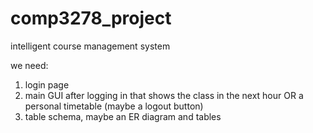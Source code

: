 # comp3278_project
intelligent course management system

we need:
1. login page
2. main GUI after logging in that shows the class in the next hour OR a personal timetable (maybe a logout button)
3. table schema, maybe an ER diagram and tables
